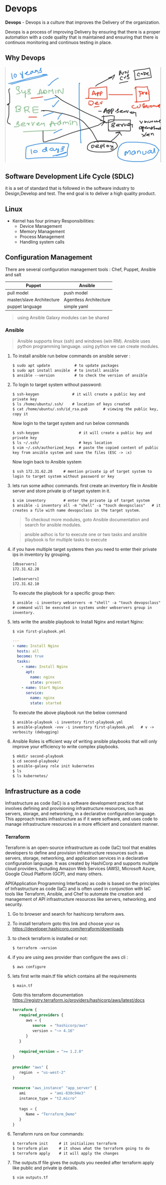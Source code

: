 # Devops

**Devops** - Devops is a culture that improves the Delivery of the organization.

Devops is a process of improving Delivery by ensuring that there is  a proper automation with a code quality that is maintained and ensuring that there is continuos monitoring and continuos testing in place.

## Why Devops

![Why Devops](./images/whydevops.jpg)

## Software Development Life Cycle (SDLC)

it is a set of standard that is followed in the software industry to Design,Develop and test. The end goal is to deliver a high quality product. 

## Linux

* Kernel has four primary Responsibilities:
  * Device Management
  * Memory Management
  * Process Management
  * Handling system calls

## Configuration Management 

There are several configuration management tools : Chef, Puppet, Ansible and salt

| Puppet | Ansible |
| --- | ----------- |
| pull model | push model |
| master/slave Architecture | Agentless Architecture |
| puppet language | simple yaml |

> using Ansible Galaxy modules can be shared

### Ansible

> Ansible supports linux (ssh) and windows (win RM). Ansible uses python programming language. using python we can create modules.

1. To install ansible run below commands on ansible server :

   ```console
   $ sudo apt update           # to update packages
   $ sudo apt install ansible  # to install ansible
   $ ansible --version         # to check the version of ansible
   ```

2. To login to target system without password:

   ```console
   $ ssh-keygen               # it will create a public key and private key
   $ ls /home/ubuntu/.ssh/    # location of keys created
   $ cat /home/ubuntu/.ssh/id_rsa.pub       # viewing the public key, copy it
   ```

   Now login to the target system and run below commands

   ```console
   $ ssh-keygen                  # it will create a public key and private key
   $ ls ~/.ssh/                  # keys location
   $ vim ~/.ssh/authorized_keys  # paste the copied content of public key from ansible system and save the files (ESC -> :x)
   ```

   Now login back to Ansible system

   ```console
   $ ssh 172.31.62.28     # mention private ip of target system to login to target system without password or key
   ```

3. lets run some adhoc commands. first create an inventory file in Ansible server and store private ip of target system in it.

   ```console
   $ vim inventory        # enter the private ip of target system
   $ ansible -i inventory all -m "shell" -a "touch devopsclass"   # it creates a file with name devopsclass in the target system.
   ```

   > To checkout more modules, goto Ansible documentation and search for ansible modules.

   > ansible adhoc is for to execute one or two tasks and ansible playbook is for multiple tasks to execute

4. if you have multiple target systems then you need to enter their private ips in inventory by grouping.

   ```vim
   [dbservers]
   172.31.62.28

   [webservers]
   172.31.62.10
   ```

   To execute the playbook for a specific group then:

   ```console
   $ ansible -i inventory webservers -m "shell" -a "touch devopsclass"   # command will be executed in systems under webservers group in inventory.
   ```

5. lets write the ansible playbook to Install Nginx and restart Nginx:

   ```console
   $ vim first-playbook.yml
   ```

   ```yml
   ---
   - name: Install Nginx
     hosts: all
     become: true
     tasks:
       - name: Install Nginx
         apt:
           name: nginx
           state: present
       - name: Start Nginx
         service:
           name: nginx
           state: started
   ```

   To execute the above playbook run the below command

   ```console
   $ ansible-playbook -i inventory first-playbook.yml
   $ ansible-playbook -vvv -i inventory first-playbook.yml   # v -> verbosity (debugging)
   ```

6. Ansible Roles is efficient way of writing ansible playbooks that will only improve your efficiency to write complex playbooks.

   ```console
   $ mkdir second-playbook
   $ cd second-playbook/
   $ ansible-galaxy role init kubernetes
   $ ls
   $ ls kubernetes/
   ```

## Infrastructure as a code

Infrastructure as code (IaC) is a software development practice that involves defining and provisioning infrastructure resources, such as servers, storage, and networking, in a declarative configuration language. This approach treats infrastructure as if it were software, and uses code to manage infrastructure resources in a more efficient and consistent manner.

### Terraform

Terraform is an open-source infrastructure as code (IaC) tool that enables developers to define and provision infrastructure resources such as servers, storage, networking, and application services in a declarative configuration language. It was created by HashiCorp and supports multiple cloud providers, including Amazon Web Services (AWS), Microsoft Azure, Google Cloud Platform (GCP), and many others.

API(Application Programming Interfaces) as code is based on the principles of Infrastructure as code (IaC) and is often used in conjunction with IaC tools like Terraform, Ansible, and Chef to automate the creation and management of API infrastructure resources like servers, networking, and security.

1. Go to browser and search  for hashicorp terraform aws.
2. To install terraform goto this link and choose your os <https://developer.hashicorp.com/terraform/downloads>
3. to check terraform is installed or not:

   ```console
   $ terraform -version
   ```

4. if you are using aws provider than configure the aws cli :

   ```console
   $ aws configure
   ```

5. lets first write main.tf file which contains all the requirements

   ```console
   $ main.tf
   ```

   Goto this terraform documentation <https://registry.terraform.io/providers/hashicorp/aws/latest/docs>

   ```tf
   terraform {
      required_providers {
         aws = {
            source  = "hashicorp/aws"
            version = "~> 4.16"
         }
      }

      required_version = ">= 1.2.0"
   }

   provider "aws" {
      region  = "us-west-2"
   }

   resource "aws_instance" "app_server" {
      ami           = "ami-830c94e3"
      instance_type = "t2.micro"

      tags = {
         Name = "Terraform_Demo"
      }
   }

   ```

6. Terraform runs on four commands:

   ```console
   $ terraform init     # it initializes terraform
   $ terraform plan     # it shows what the terraform going to do
   $ terraform apply    # it will apply the changes
   ```

7. The outputs.tf file gives the outputs you needed after terraform apply like public and private ip details.

   ```console
   $ vim outputs.tf
   ```